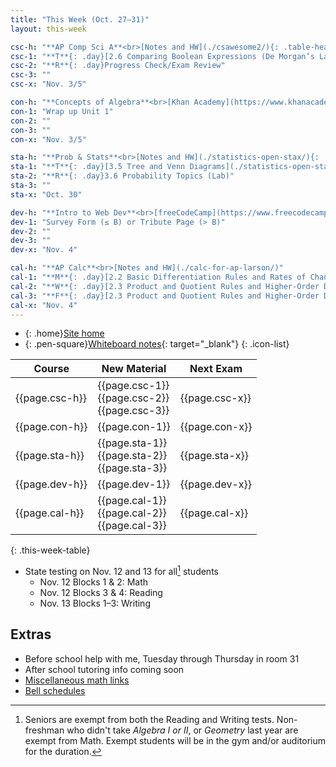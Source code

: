 ```yaml
---
title: "This Week (Oct. 27–31)"
layout: this-week

csc-h: "**AP Comp Sci A**<br>[Notes and HW](./csawesome2/){: .table-head-link}<br>[Book](https://runestone.academy/ns/books/published/manvillehighschool_csawesome2_2526/csawesome2.html){: target=\"_blank\" .table-head-link}"
csc-1: "**T**{: .day}[2.6 Comparing Boolean Expressions (De Morgan’s Laws)](./csawesome2/2-6-comparing-boolean-expressions.html)"
csc-2: "**R**{: .day}Progress Check/Exam Review"
csc-3: ""
csc-x: "Nov. 3/5"

con-h: "**Concepts of Algebra**<br>[Khan Academy](https://www.khanacademy.org/math/algebra-basics){: target=\"_blank\"}"
con-1: "Wrap up Unit 1"
con-2: ""
con-3: ""
con-x: "Nov. 3/5"

sta-h: "**Prob & Stats**<br>[Notes and HW](./statistics-open-stax/){: .table-head-link}<br>[Book](https://openstax.org/books/statistics/pages/1-introduction){: target=\"_blank\" .table-head-link}"
sta-1: "**T**{: .day}[3.5 Tree and Venn Diagrams](./statistics-open-stax/3-5-tree-and-venn-diagrams.html)"
sta-2: "**R**{: .day}3.6 Probability Topics (Lab)"
sta-3: ""
sta-x: "Oct. 30"

dev-h: "**Intro to Web Dev**<br>[freeCodeCamp](https://www.freecodecamp.org/learn/2022/responsive-web-design/){: target=\"_blank\"}"
dev-1: "Survey Form (≤ B) or Tribute Page (> B)"
dev-2: ""
dev-3: ""
dev-x: "Nov. 4"

cal-h: "**AP Calc**<br>[Notes and HW](./calc-for-ap-larson/)"
cal-1: "**M**{: .day}[2.2 Basic Differentiation Rules and Rates of Change](./calc-for-ap-larson/2.2-basic-differentiation-rules-and-rates-of-change.html)"
cal-2: "**W**{: .day}[2.3 Product and Quotient Rules and Higher-Order Derivatives](./calc-for-ap-larson/2.3-product-and-quotient-rules-and-higher-order-derivatives.html)"
cal-3: "**F**{: .day}[2.3 Product and Quotient Rules and Higher-Order Derivatives](./calc-for-ap-larson/2.3-product-and-quotient-rules-and-higher-order-derivatives.html)"
cal-x: "Nov. 4"
---
```


- {: .home}[Site home](./)
- {: .pen-square}[Whiteboard notes](https://1drv.ms/o/c/c4097c61e06a2b97/EpojsyS4IFdOp0qZoDZdHikBZAinLWQ3ncbWjBZVKo0vtQ?e=5egVmL){: target="_blank"}
{: .icon-list}

| Course         | New Material                                       | Next Exam      |
| -------------- | -------------------------------------------------- | -------------- |
| {{page.csc-h}} | {{page.csc-1}}<br>{{page.csc-2}}<br>{{page.csc-3}} | {{page.csc-x}} |
| {{page.con-h}} | {{page.con-1}}                                     | {{page.con-x}} |
| {{page.sta-h}} | {{page.sta-1}}<br>{{page.sta-2}}<br>{{page.sta-3}} | {{page.sta-x}} |
| {{page.dev-h}} | {{page.dev-1}}                                     | {{page.dev-x}} |
| {{page.cal-h}} | {{page.cal-1}}<br>{{page.cal-2}}<br>{{page.cal-3}} | {{page.cal-x}} |
{: .this-week-table}

- State testing on Nov. 12 and 13 for all[^1] students
  - Nov. 12 Blocks 1 & 2: Math
  - Nov. 12 Blocks 3 & 4: Reading
  - Nov. 13 Blocks 1–3: Writing

[^1]: Seniors are exempt from both the Reading and Writing tests. Non-freshman who didn't take _Algebra I or II_, or _Geometry_ last year are exempt from Math. Exempt students will be in the gym and/or auditorium for the duration.

## Extras

- Before school help with me, Tuesday through Thursday in room 31
- After school tutoring info coming soon
- [Miscellaneous math links](./misc/math-links.md)
- [Bell schedules](./misc/bell-schedule.md)
